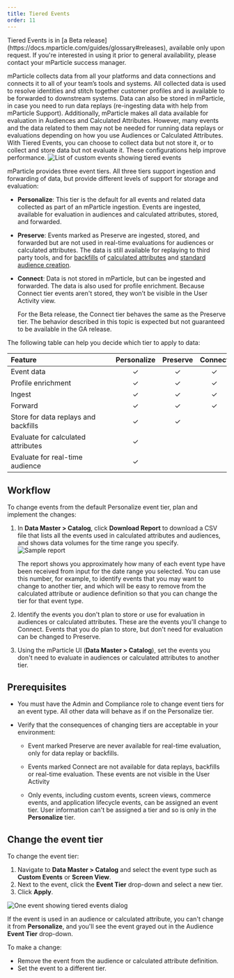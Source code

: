 ```yaml
---
title: Tiered Events
order: 11
---
```


<aside>Tiered Events is in [a Beta release](https://docs.mparticle.com/guides/glossary#releases), available only upon request. If you're interested in using it prior to general availability, please contact your mParticle success manager.</aside>

mParticle collects data from all your platforms and data connections and connects it to all of your team’s tools and systems. All collected data is used to resolve identities and stitch together customer profiles and is available to be forwarded to downstream systems. Data can also be stored in mParticle, in case you need to run data replays (re-ingesting data with help from mParticle Support). Additionally, mParticle makes all data available for evaluation in Audiences and Calculated Attributes. However, many events and the data related to them may not be needed for running data replays or evaluations depending on how you use Audiences or Calculated Attributes. With Tiered Events, you can choose to collect data but not store it, or to collect and store data but not evaluate it. These configurations help improve performance.
![List of custom events showing tiered events](/images/tiered-events/tiered-events-overview.png)

mParticle provides three event tiers. All three tiers support ingestion and forwarding of data, but provide different levels of support for storage and evaluation: 

* **Personalize**: This tier is the default for all events and related data collected as part of an mParticle ingestion. Events are ingested, available for evaluation in audiences and calculated attributes, stored, and forwarded.
* **Preserve**: Events marked as Preserve are ingested, stored, and forwarded but are not used in real-time evaluations for audiences or calculated attributes. The data is still available for replaying to third party tools, and for [backfills](/developers/server/http/#v2bulkeventshistorical) of [calculated attributes](/guides/platform-guide/calculated-attributes/overview/) and [standard audience creation](/guides/platform-guide/audiences/standard/).
* **Connect**: Data is not stored in mParticle, but can be ingested and forwarded. The data is also used  for profile enrichment. Because Connect tier events aren't stored, they won’t be visible in the User Activity view.

    <aside>For the Beta release, the Connect tier behaves the same as the Preserve tier. The behavior described in this topic is expected but not guaranteed to be available in the GA release.</aside>

The following table can help you decide which tier to apply to data:

| <div style="width:225px">Feature</div> | Personalize | Preserve | Connect | | | |
| :--------------------------------- | :---------: | :------: | :-----: | :-: |:-: | :-: |
| Event data | &check; | &check; | &check; | | | |
| Profile enrichment | &check; | &check; | &check; | | | |
| Ingest | &check; | &check; | &check; | | | |
| Forward | &check; | &check; | &check; | | | |
| Store for data replays and backfills | &check; | &check; |  | | | |
| Evaluate for calculated attributes | &check; |  |  | | | |
| Evaluate for real-time audience | &check; | | | | | |

## Workflow

To change events from the default Personalize event tier, plan and implement the changes:

1. In **Data Master > Catalog**, click **Download Report** to download a CSV file that lists all the events used in calculated attributes and audiences, and shows data volumes for the time range you specify. 
    ![Sample report](/images/tiered-events/report.png)

    The report shows you approximately how many of each event type have been received from input for the date range you selected. You can use this number, for example, to identify events that you may want to change to another tier, and which will be easy to remove from the calculated attribute or audience definition so that you can change the tier for that event type.
2. Identify the events you don't plan to store or use for evaluation in audiences or calculated attributes. These are the events you'll change to Connect. Events that you do plan to store, but don't need for evaluation can be changed to Preserve.
3. Using the mParticle UI (**Data Master > Catalog**), set the events you don't need to evaluate in audiences or calculated attributes to another tier.

## Prerequisites

* You must have the Admin and Compliance role to change event tiers for an event type. All other data will behave as if on the Personalize tier.

* Verify that the consequences of changing tiers are acceptable in your environment:

  * Event marked Preserve are never available for real-time evaluation, only for data replay or backfills.
  
  * Events marked Connect are not available for data replays, backfills or real-time evaluation. These events are not visible in the User Activity 

  * Only events, including custom events, screen views, commerce events, and application lifecycle events, can be assigned an event tier. User information can't be assigned a tier and so is only in the **Personalize** tier.

## Change the event tier

To change the event tier:

1. Navigate to **Data Master > Catalog** and select the event type such as **Custom Events** or **Screen View**.
2. Next to the event, click the **Event Tier** drop-down and select a new tier.
3. Click **Apply**.

![One event showing tiered events dialog](/images/tiered-events/tiered-events-detail.png)

<aside>If the event is used in an audience or calculated attribute, you can't change it from <b>Personalize</b>, and you'll see the event grayed out in the Audience <b>Event Tier</b> drop-down. 

To make a change:
<ul>
    <li>Remove the event from the audience or calculated attribute definition.</li>
    <li>Set the event to a different tier.</li>
</ul>
</aside>
